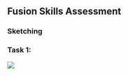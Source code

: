 ## Fusion Skills Assessment

### Sketching

### Task 1:

<img src="../../images/FusionAssess/Exercise1-1.jpg" />